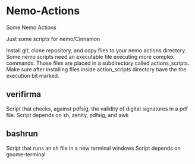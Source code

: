 # Nemo-Actions
Some Nemo Actions

Just some scripts for nemo/Cinnamon

Install git, clone repository, and copy files to your nemo actions directory.
Some nemo scripts need an executable file executing more complex commands. Those files are
placed in a subdirectory called actions_scripts. Make sure after installing files inside action_scripts directory have the the execution bit marked.



## verifirma
Script that checks, against pdfsig, the validity of digital signatures in a pdf file.
Script depends on sh, zenity, pdfsig, and awk

## bashrun
Script that runs an sh file in a new terminal windows
Script depends on gnome-terminal
